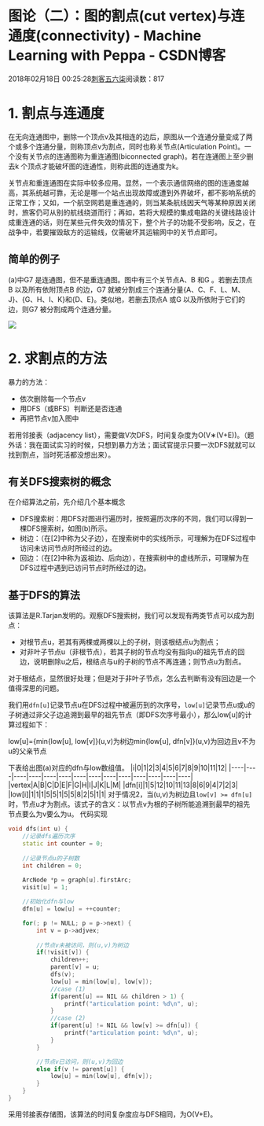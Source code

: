 # 图论（二）：图的割点(cut vertex)与连通度(connectivity) - Machine Learning with Peppa - CSDN博客





2018年02月18日 00:25:28[刺客五六柒](https://me.csdn.net/qq_39521554)阅读数：817








# 1. 割点与连通度

在无向连通图中，删除一个顶点v及其相连的边后，原图从一个连通分量变成了两个或多个连通分量，则称顶点v为割点，同时也称关节点(Articulation Point)。一个没有关节点的连通图称为重连通图(biconnected graph)。若在连通图上至少删去k 个顶点才能破坏图的连通性，则称此图的连通度为k。

> 
关节点和重连通图在实际中较多应用。显然，一个表示通信网络的图的连通度越高，其系统越可靠，无论是哪一个站点出现故障或遭到外界破坏，都不影响系统的正常工作；又如，一个航空网若是重连通的，则当某条航线因天气等某种原因关闭时，旅客仍可从别的航线绕道而行；再如，若将大规模的集成电路的关键线路设计成重连通的话，则在某些元件失效的情况下，整个片子的功能不受影响，反之，在战争中，若要摧毁敌方的运输线，仅需破坏其运输网中的关节点即可。


## 简单的例子

(a)中G7 是连通图，但不是重连通图。图中有三个关节点A、B 和G 。若删去顶点B 以及所有依附顶点B 的边，G7 就被分割成三个连通分量{A、C、F、L、M、J}、{G、H、I、K}和{D、E}。类似地，若删去顶点A 或G 以及所依附于它们的边，则G7 被分割成两个连通分量。

![](https://images0.cnblogs.com/blog/399159/201409/302035565667763.png)

# 2. 求割点的方法

暴力的方法：
- 依次删除每一个节点v
- 用DFS（或BFS）判断还是否连通
- 再把节点v加入图中

若用邻接表（adjacency list），需要做V次DFS，时间复杂度为O(V∗(V+E))。（题外话：我在面试实习的时候，只想到暴力方法；面试官提示只要一次DFS就就可以找到割点，当时死活都没想出来）。

## 有关DFS搜索树的概念

在介绍算法之前，先介绍几个基本概念
- DFS搜索树：用DFS对图进行遍历时，按照遍历次序的不同，我们可以得到一棵DFS搜索树，如图(b)所示。
- 树边：（在[2]中称为父子边），在搜索树中的实线所示，可理解为在DFS过程中访问未访问节点时所经过的边。
- 回边：（在[2]中称为返祖边、后向边），在搜索树中的虚线所示，可理解为在DFS过程中遇到已访问节点时所经过的边。

## 基于DFS的算法

该算法是R.Tarjan发明的。观察DFS搜索树，我们可以发现有两类节点可以成为割点：
- 对根节点u，若其有两棵或两棵以上的子树，则该根结点u为割点；
- 对非叶子节点u（非根节点），若其子树的节点均没有指向u的祖先节点的回边，说明删除u之后，根结点与u的子树的节点不再连通；则节点u为割点。

对于根结点，显然很好处理；但是对于非叶子节点，怎么去判断有没有回边是一个值得深思的问题。

我们用`dfn[u]`记录节点u在DFS过程中被遍历到的次序号，`low[u]`记录节点u或u的子树通过非父子边追溯到最早的祖先节点（即DFS次序号最小），那么low[u]的计算过程如下：



low[u]={min{low[u], low[v]}(u,v)为树边min{low[u], dfn[v]}(u,v)为回边且v不为u的父亲节点



下表给出图(a)对应的dfn与low数组值。
|i|0|1|2|3|4|5|6|7|8|9|10|11|12|
|----|----|----|----|----|----|----|----|----|----|----|----|----|----|
|vertex|A|B|C|D|E|F|G|H|I|J|K|L|M|
|dfn[i]|1|5|12|10|11|13|8|6|9|4|7|2|3|
|low[i]|1|1|1|5|5|1|5|5|8|2|5|1|1|
对于情况2，当(u,v)为树边且`low[v] >= dfn[u]`时，节点u才为割点。该式子的含义：以节点v为根的子树所能追溯到最早的祖先节点要么为v要么为u。
代码实现


```cpp
void dfs(int u) {
    //记录dfs遍历次序
    static int counter = 0; 
    
    //记录节点u的子树数
    int children = 0;
    
    ArcNode *p = graph[u].firstArc;
    visit[u] = 1;

    //初始化dfn与low
    dfn[u] = low[u] = ++counter;

    for(; p != NULL; p = p->next) {
        int v = p->adjvex;
        
        //节点v未被访问，则(u,v)为树边
        if(!visit[v]) {
            children++;
            parent[v] = u;
            dfs(v);
            low[u] = min(low[u], low[v]);
            //case (1)
            if(parent[u] == NIL && children > 1) {
                printf("articulation point: %d\n", u);
            }
            //case (2)
            if(parent[u] != NIL && low[v] >= dfn[u]) {
                printf("articulation point: %d\n", u);
            }
        }

        //节点v已访问，则(u,v)为回边
        else if(v != parent[u]) {
            low[u] = min(low[u], dfn[v]);
        }
    }
}
```


采用邻接表存储图，该算法的时间复杂度应与DFS相同，为O(V+E)。



